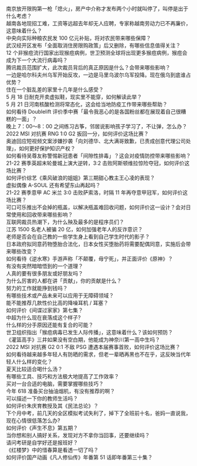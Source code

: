 南京放开限购第一枪「熄火」，房产中介称才发布两个小时就叫停了，叫停是出于什么考虑？  
越南各地现招工难，工资等远超去年却无人应聘，专家称越南劳动力已不再廉价，这意味着什么？  
中央向实际种粮农民发 100 亿元补贴，将对农民带来哪些保障？  
武汉经开区发布「全面取消住房限购政策」后又删除，有哪些信息值得关注？  
12 个非猴痘流行国家出现猴痘病例，世卫预测全球将出现更多猴痘病例，猴痘会成为下一个大流行病毒吗？  
腾讯裁员范围扩大，此次裁员背后的真正原因是什么？会带来哪些影响？  
一边是哈尔科夫州乌军开始反攻，一边是马里乌波尔乌军投降。现在俄乌到底谁占优势？  
住在一个脏乱差的家里十几年是什么感受？  
5 月 18 日耐克开卖虚拟鞋，现实里不能穿，如何解读此举？  
5 月 21 日河南核酸检测将常态化，这会给当地防疫工作带来哪些帮助？  
如何看待 Doublelift 评价季中赛「最令我恶心的是各国粉丝都在展现着自己很糟糕的一面」？  
晚上 7：00～8：00 之间练习古筝，邻居说影响孩子学习了，不让弹，怎么办？  
2022 MSI 对抗赛 RNG 1:0 G2 扳回一分，如何评价这场比赛？  
奥迪回应短视频文案涉嫌抄袭「向刘德华、北大满哥致歉，已责成创意代理公司处理」，如何更好保护知识产权？  
如何看待吴尊友称警惕新冠患者「间隙性排毒」？这会对疫情防控带来哪些影响？  
21-22 赛季英超末轮曼城上演大逆转，3:2 击败阿斯顿维拉惊险夺冠，如何评价这场比赛？  
如何评价综艺《乘风破浪的姐姐》第三期甜心教主王心凌的表现？  
虚拟偶像 A-SOUL 还有希望东山再起吗？  
21-22 赛季意甲 AC 米兰 3:0 击败萨索洛，时隔 11 年再夺意甲冠军，如何评价这场比赛？  
可口可乐推出不会掉的瓶盖，以解决瓶盖难回收问题，如何评价这一设计？会对日常使用和回收带来哪些影响？  
互联网裁员热潮下，为什么殃及最多的是程序员们？  
江苏 1500 名老人被骗 20 亿，如何加强老年人的反诈意识？  
老师是否会在自己教的一些学生身上看到自己学生时代的影子？  
日本政府拟同意药物堕胎合法化，日本女性买堕胎药将需要配偶同意，实施后会带来哪些改变？  
如何看待《逆水寒》手游声称「不颠覆，毋宁死」，并正面评价《原神》？  
有没有突然暗暗悟到的一个道理？  
人真的要有很多朋友或好朋友吗？  
为什么厉害的人都在讲「贡献」，你的贡献是什么？  
努力的工作就能挣到钱吗？  
有哪些技术或产品未来可以应用于无障碍领域？  
能不能推荐几款性价比高的降噪耳机 / 耳塞？  
如何评价《间谍过家家》第七集？  
中超为什么现在衰落成这个样子?  
什么样的分手原因还能有复合的可能？  
世卫组织指出「猴痘病毒已发生人际传播」，这意味着什么？该如何预防？  
《灌篮高手》三井如果没有空白期，他能成为神奈川第一高中生吗？  
2022 MSI 对抗赛 G2 0:1 不敌 PSG 遭遇本届赛事首败，如何评价这场比赛？  
如何看待越来越多年轻人有防晒的需求，但老一辈晒再黑也不在乎，这反映当代年轻人什么样的变化？  
夏天比较适合喝什么汤？  
有哪些工具、技巧和方法极大地提高了工作效率？  
买对一台合适的电脑，需要掌握哪些技巧？  
今年 618 准备买台抽油烟机，有没有推荐的啊？  
可以描述一下你的教师生活吗？  
如何评价朱庆育教授及其《民法总论》？  
下个月中考，前几天的全区模拟考试失利了，掉下了全班前十名，爸妈一直说我，现在心情很低落怎么办?  
如何评价《声生不息》第五期？  
当你想和别人搞好关系，发现对方不拿你当回事，还要继续吗？  
请问考研是自学好还是报班好？  
《红楼梦》中的惜春算是看透一切了吗？  
如何评价国产动画《凡人修仙传》年番第 51 话即年番第三十集？  
